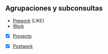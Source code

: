 ## Agrupaciones y subconsultas

- [Prework](Prework) (LIKE)
- [Work](Work)
- [x] [Proyecto](Proyecto)
- [x] [Postwork](Postwork)


